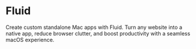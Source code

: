 # Fluid
Create custom standalone Mac apps with Fluid. Turn any website into a native app, reduce browser clutter, and boost productivity with a seamless macOS experience.
